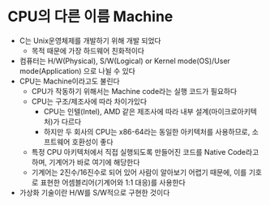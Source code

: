 # CPU의 다른 이름 Machine

- C는 Unix운영체제를 개발하기 위해 개발 되었다
  - 목적 때문에 가장 하드웨어 친화적이다
- 컴퓨터는 H/W(Physical), S/W(Logical) or Kernel mode(OS)/User mode(Application) 으로 나뉠 수 있다
- CPU는 Machine이라고도 불린다
  - CPU가 작동하기 위해서는 Machine code라는 실행 코드가 필요하다
  - CPU는 구조/제조사에 따라 차이가있다
    - CPU는 인텔(Intel), AMD 같은 제조사에 따라 내부 설계(마이크로아키텍처)가 다르다
    - 하지만 두 회사의 CPU는 x86-64라는 동일한 아키텍처를 사용하므로, 소프트웨어 호환성이 좋다
  - 특정 CPU 아키텍처에서 직접 실행되도록 만들어진 코드를 Native Code라고 하며, 기계어가 바로 여기에 해당한다
  - 기계어는 2진수/16진수로 되어 있어 사람이 알아보기 어렵기 때문에, 이를 기호로 표현한 어셈블리어(기계어와 1:1 대응)를 사용한다
- 가상화 기술이란 H/W를 S/W적으로 구현한 것이다